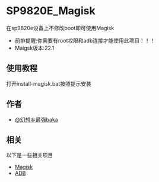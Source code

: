 
# SP9820E_Magisk

在sp9820e设备上不修改boot即可使用Magisk
- 前排提醒:你需要有root权限和adb连接才能使用此项目！！！
- Maigsk版本:22.1
## 使用教程

打开install-magisk.bat按照提示安装




## 作者

- [@幻想乡最强baka](https://space.bilibili.com/619250086)


## 相关

以下是一些相关项目

- [Magisk](https://github.com/topjohnwu/Magisk)
- [ADB](https://source.android.google.cn/docs/setup/build/adb)